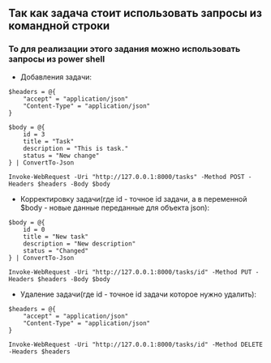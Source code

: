 ## Так как задача стоит использовать запросы из командной строки

### То для реализации этого задания можно использовать запросы из power shell

- Добавления задачи: 
```
$headers = @{
    "accept" = "application/json"
    "Content-Type" = "application/json"
}

$body = @{
    id = 3
    title = "Task"
    description = "This is task."
    status = "New change"
} | ConvertTo-Json

Invoke-WebRequest -Uri "http://127.0.0.1:8000/tasks" -Method POST -Headers $headers -Body $body
```
- Корректировку задачи(где id - точное id задачи, а в переменной $body - новые данные переданные для объекта json): 
```
$body = @{
    id = 0
    title = "New task"
    description = "New description"
    status = "Changed"
} | ConvertTo-Json

Invoke-WebRequest -Uri "http://127.0.0.1:8000/tasks/id" -Method PUT -Headers $headers -Body $body
```
- Удаление задачи(где id - точное id задачи которое нужно удалить):
```
$headers = @{
    "accept" = "application/json"
    "Content-Type" = "application/json"
}

Invoke-WebRequest -Uri "http://127.0.0.1:8000/tasks/id" -Method DELETE -Headers $headers
```